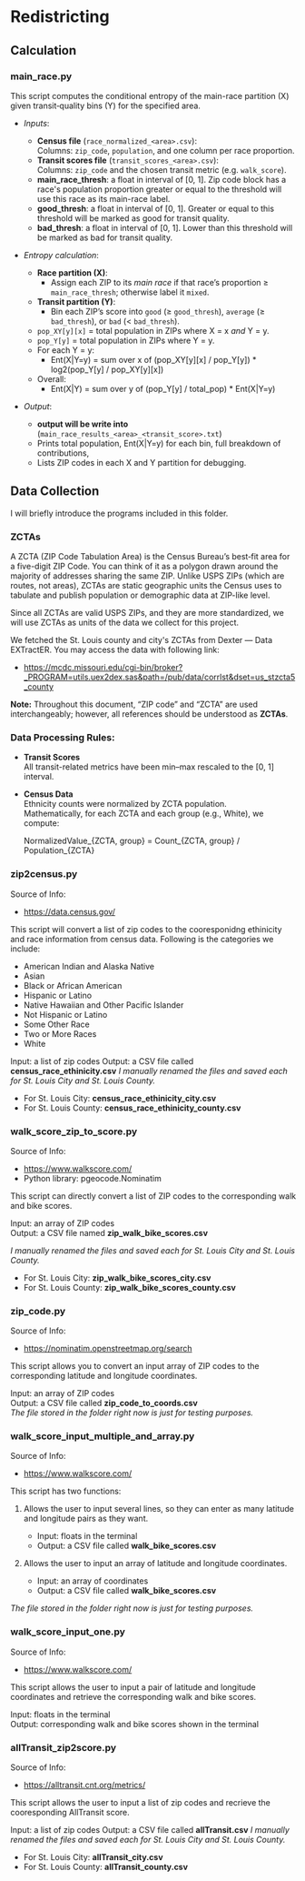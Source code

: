 # Redistricting

## Calculation

### main_race.py
This script computes the conditional entropy of the main-race partition (X) given transit‐quality bins (Y) for the specified area.

- *Inputs*: 
   - **Census file** (`race_normalized_<area>.csv`):  
     Columns: `zip_code`, `population`, and one column per race proportion.  
   - **Transit scores file** (`transit_scores_<area>.csv`):  
     Columns: `zip_code` and the chosen transit metric (e.g. `walk_score`).
   - **main_race_thresh**: a float in interval of \[0, 1\]. Zip code block has a race's population proportion greater or equal to the threshold will use this race as its main-race label.
   - **good_thresh**: a float in interval of \[0, 1\]. Greater or equal to this threshold will be marked as good for transit quality.
   - **bad_thresh**: a float in interval of \[0, 1\]. Lower than this threshold will be marked as bad for transit quality. 

- *Entropy calculation*: 
   - **Race partition (X)**:  
      - Assign each ZIP to its *main race* if that race’s proportion ≥ `main_race_thresh`; otherwise label it `mixed`.  
   - **Transit partition (Y)**:  
      - Bin each ZIP’s score into `good` (≥ `good_thresh`), `average` (≥ `bad_thresh`), or `bad` (< `bad_thresh`).
   - `pop_XY[y][x]` = total population in ZIPs where X = x *and* Y = y.  
   - `pop_Y[y]`    = total population in ZIPs where Y = y.
   - For each Y = y:
      - Ent(X|Y=y) = sum over x of (pop_XY[y][x] / pop_Y[y]) * log2(pop_Y[y] / pop_XY[y][x])
   - Overall:
      - Ent(X|Y) = sum over y of (pop_Y[y] / total_pop) * Ent(X|Y=y)

- *Output*:
   - **output will be write into** (`main_race_results_<area>_<transit_score>.txt`)
   - Prints total population, Ent(X|Y=y) for each bin, full breakdown of contributions,
   - Lists ZIP codes in each X and Y partition for debugging.

## Data Collection
I will briefly introduce the programs included in this folder.

### ZCTAs
A ZCTA (ZIP Code Tabulation Area) is the Census Bureau’s best‐fit area for a five-digit ZIP Code. You can think of it as a polygon drawn around the majority of addresses sharing the same ZIP. Unlike USPS ZIPs (which are routes, not areas), ZCTAs are static geographic units the Census uses to tabulate and publish population or demographic data at ZIP-like level.

Since all ZCTAs are valid USPS ZIPs, and they are more standardized, we will use ZCTAs as units of the data we collect for this project.

We fetched the St. Louis county and city's ZCTAs from Dexter — Data EXTractER. You may access the data with following link:

- https://mcdc.missouri.edu/cgi-bin/broker?_PROGRAM=utils.uex2dex.sas&path=/pub/data/corrlst&dset=us_stzcta5_county

**Note:** Throughout this document, “ZIP code” and “ZCTA” are used interchangeably; however, all references should be understood as **ZCTAs**.

### Data Processing Rules:
- **Transit Scores**  
  All transit-related metrics have been min–max rescaled to the \[0, 1\] interval.

- **Census Data**  
  Ethnicity counts were normalized by ZCTA population.  
  Mathematically, for each ZCTA and each group (e.g., White), we compute:

    NormalizedValue_{ZCTA, group} = Count_{ZCTA, group} / Population_{ZCTA}

### zip2census.py
Source of Info:
- https://data.census.gov/

This script will convert a list of zip codes to the cooresponidng ethinicity and race information from census data. Following is the categories we include:

- American Indian and Alaska Native
- Asian
- Black or African American
- Hispanic or Latino
- Native Hawaiian and Other Pacific Islander
- Not Hispanic or Latino
- Some Other Race
- Two or More Races
- White

Input: a list of zip codes
Output: a CSV file called **census_race_ethinicity.csv**
*I manually renamed the files and saved each for St. Louis City and St. Louis County.*  
- For St. Louis City: **census_race_ethinicity_city.csv**  
- For St. Louis County: **census_race_ethinicity_county.csv**

### walk_score_zip_to_score.py
Source of Info: 
- https://www.walkscore.com/
- Python library: pgeocode.Nominatim

This script can directly convert a list of ZIP codes to the corresponding walk and bike scores.

Input: an array of ZIP codes  
Output: a CSV file named **zip_walk_bike_scores.csv**

*I manually renamed the files and saved each for St. Louis City and St. Louis County.*  
- For St. Louis City: **zip_walk_bike_scores_city.csv**  
- For St. Louis County: **zip_walk_bike_scores_county.csv**

### zip_code.py
Source of Info:
- https://nominatim.openstreetmap.org/search

This script allows you to convert an input array of ZIP codes to the corresponding latitude and longitude coordinates.

Input: an array of ZIP codes  
Output: a CSV file called **zip_code_to_coords.csv**  
*The file stored in the folder right now is just for testing purposes.*

### walk_score_input_multiple_and_array.py
Source of Info:
- https://www.walkscore.com/

This script has two functions:

1. Allows the user to input several lines, so they can enter as many latitude and longitude pairs as they want.  
   - Input: floats in the terminal  
   - Output: a CSV file called **walk_bike_scores.csv**

2. Allows the user to input an array of latitude and longitude coordinates.  
   - Input: an array of coordinates  
   - Output: a CSV file called **walk_bike_scores.csv**

*The file stored in the folder right now is just for testing purposes.*

### walk_score_input_one.py
Source of Info: 
- https://www.walkscore.com/

This script allows the user to input a pair of latitude and longitude coordinates and retrieve the corresponding walk and bike scores.

Input: floats in the terminal  
Output: corresponding walk and bike scores shown in the terminal


### allTransit_zip2score.py
Source of Info: 
- https://alltransit.cnt.org/metrics/

This script allows the user to input a list of zip codes and recrieve the cooresponding AllTransit score.

Input: a list of zip codes
Output: a CSV file called **allTransit.csv**
*I manually renamed the files and saved each for St. Louis City and St. Louis County.*  
- For St. Louis City: **allTransit_city.csv**  
- For St. Louis County: **allTransit_county.csv**


